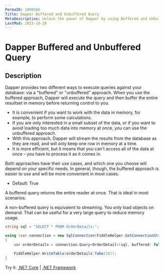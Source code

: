 ```yaml
---
PermaID: 1000166
Title: Dapper Buffered and Unbuffered Query
MetaDescription: Unlock the power of Dapper by using Buffered and Unbuffered Query. Learn how to return the entire reader at once or load an object on demand by streaming the result.
LastMod: 2023-10-20
---
```


# Dapper Buffered and Unbuffered Query

## Description

Dapper provides two different ways to execute queries against your database: via a "buffered" or "unbuffered" approach. When you use the buffered approach, Dapper will execute the query and then buffer the entire resultset in memory before returning control to you. 

 - It is convenient if you want to work with the data in memory, for example, to perform some calculations. 
 - If you are only interested in a small subset of the data, or if you want to avoid loading too much data into memory at once, you can use the unbuffered approach. 
 - With this approach, Dapper will stream the results from the database as they are read, and will only keep one row in memory at a time. 
 - It is more efficient, but it means that you can't access all of the data at once - you have to process it as it comes in. 

Both approaches have their use cases, and which one you choose will depend on your specific needs. In general, though, the buffered approach is easier to use and will be more convenient in most cases. 

- Default: True

A buffered query returns the entire reader at once. That is ideal in most scenarios.

A non-buffered query is equivalent to streaming. You only load objects on demand. That can be useful for a very large query to reduce memory usage.

```csharp
string sql = "SELECT * FROM OrderDetails;";

using (var connection = new SqlConnection(FiddleHelper.GetConnectionStringSqlServerW3Schools()))
{
	var orderDetails = connection.Query<OrderDetail>(sql, buffered: false).ToList();

	FiddleHelper.WriteTable(orderDetails.Take(10));
}
```
Try it: [.NET Core](https://dotnetfiddle.net/m716aX) | [.NET Framework](https://dotnetfiddle.net/gLwGJO)
